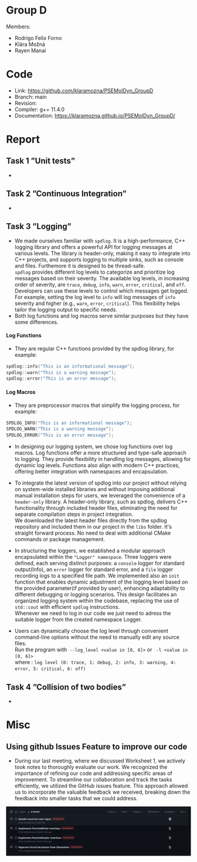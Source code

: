 # Group D #
Members:
* Rodrigo Felix Forno
* Klára Možná
* Rayen Manai

# Code #
* Link:     https://github.com/klaramozna/PSEMolDyn_GroupD
* Branch:   main
* Revision: 
* Compiler: g++ 11.4.0
* Documentation: https://klaramozna.github.io/PSEMolDyn_GroupD/


# Report #
## Task 1 ”Unit tests” ##
* 

## Task 2 ”Continuous Integration” ##
* 

## Task 3 ”Logging” ##
* We made ourselves familiar with ```spdlog```. It is a high-performance, C++ logging library and offers a powerful API for logging messages at various levels. The library is header-only, making it easy to integrate into C++ projects, and supports logging to multiple sinks, such as console and files. Furthemore it is designed to be thread-safe.     
```spdlog``` provides different log levels to categorize and prioritize log messages based on their severity. The available log levels, in increasing order of severity, are `trace`, `debug`, `info`, `warn`, `error`, `critical`, and `off`. Developers can use these levels to control which messages get logged. For example, setting the log level to `info` will log messages of `info` severity and higher (e.g., `warn`, `error`, `critical`). This flexibility helps tailor the logging output to specific needs.
* Both log functions and log macros serve similar purposes but they have some differences.
#### Log Functions ####
- They are regular C++ functions provided by the spdlog library, for example: 
```C++
spdlog::info("This is an informational message");
spdlog::warn("This is a warning message");
spdlog::error("This is an error message");
```
#### Log Macros ####
- They are preprocessor macros that simplify the logging process, for example:
```C++
SPDLOG_INFO("This is an informational message");
SPDLOG_WARN("This is a warning message");
SPDLOG_ERROR("This is an error message");
```
* In designing our logging system, we chose log functions over log macros. Log functions offer a more structured and type-safe approach to logging. They provide flexibility in handling log messages, allowing for dynamic log levels. Functions also align with modern C++ practices, offering better integration with namespaces and encapsulation. 

* To integrate the latest version of spdlog into our project without relying on system-wide installed libraries and without imposing additional manual installation steps for users, we leveraged the convenience of a ```header-only``` library. A header-only library, such as spdlog, delivers C++ functionality through included header files, eliminating the need for separate compilation steps in project integration.  
We downloaded the latest header files directly from the spdlog repository and included them in our project in the ```libs``` folder. It's straight forward process. No need to deal with additional CMake commands or package management.
* In structuring the loggers, we established a modular approach encapsulated within the ```"Logger" namespace```. Three loggers were defined, each serving distinct purposes: a ```console``` logger for standard output(Info), an ```error``` logger for standard error, and a ```file``` logger recording logs to a specified file path. We implemented also an `init` function that enables dynamic adjustment of the logging level based on the provided parameter(if provided by user), enhancing adaptability to different debugging or logging scenarios. This design facilitates an organized logging system within the codebase, replacing the use of ```std::cout``` with efficient ```spdlog```  instructions.  
Whenever we need to log in our code we just need to adress the suitable logger from the created namespace Logger.

* Users can dynamically choose the log level through convenient command-line options without the need to manually edit any source files.   
Run the program with``` --log_level <value in [0, 6]>``` or ``` -l <value in [0, 6]>```  
where : ```log level (0: trace, 1: debug, 2: info, 3: warning, 4: error, 5: critical, 6: off)```

## Task 4 ”Collision of two bodies” ##
* 
  
# Misc #
## Using github Issues Feature to improve our code ##
* During our last meeting, where we discussed Worksheet 1, we actively took notes to thoroughly evaluate our work. We recognized the importance of refining our code and addressing specific areas of improvement. To streamline our collaboration and track the tasks efficiently, we utilized the GitHub issues feature. This approach allowed us to incorporate the valuable feedback we received, breaking down the feedback into smaller tasks that we could address.   
<img src=issues.png>